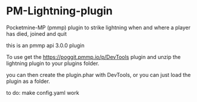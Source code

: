 # PM-Lightning-plugin
Pocketmine-MP (pmmp) plugin to strike lightning when and where a player has died, joined and quit

this is an pmmp api 3.0.0 plugin

To use get the https://poggit.pmmp.io/p/DevTools plugin and unzip the lightning plugin to your plugins folder.

you can then create the plugin.phar with DevTools, or you can just load the plugin as a folder.

to do:
make config.yaml work
